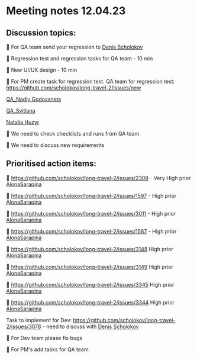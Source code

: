 # Meeting notes 12.04.23

## Discussion topics: 

:black_square_button: For QA team send your regression to [Denis Scholokov](https://github.com/scholokov) 

:black_square_button: Regression test and regression tasks for QA team - 10 min

:black_square_button: New UI/UX design  - 10 min

:black_square_button: For PM create task for regression test. QA team for regression test: [https://github.com/scholokov/long-travel-2/issues/new ](https://github.com/scholokov/long-travel-2/issues/3150)

[QA_Nadiy Godovanets](https://github.com/Nadiyk) 

[QA_Svitlana](https://github.com/SOlkhova) 

[Natalia Huzyr](https://github.com/GNatala) 

:black_square_button: We need to check checklists and runs from QA team 

:black_square_button: We need to discuss new requirements 

## Prioritised action items:   

:black_square_button: https://github.com/scholokov/long-travel-2/issues/2309 - Very High prior [AlonaSarapina](https://github.com/AlonaSarapina)  

:black_square_button: https://github.com/scholokov/long-travel-2/issues/1597 - High prior [AlonaSarapina](https://github.com/AlonaSarapina)  

:black_square_button: https://github.com/scholokov/long-travel-2/issues/3011 - High prior [AlonaSarapina](https://github.com/AlonaSarapina)   

:black_square_button: https://github.com/scholokov/long-travel-2/issues/1587 - High prior [AlonaSarapina](https://github.com/AlonaSarapina)    
 
:black_square_button: https://github.com/scholokov/long-travel-2/issues/3148  High prior [AlonaSarapina](https://github.com/AlonaSarapina)     

:black_square_button: https://github.com/scholokov/long-travel-2/issues/3149 High prior [AlonaSarapina](https://github.com/AlonaSarapina)     

:black_square_button: https://github.com/scholokov/long-travel-2/issues/3345 High prior [AlonaSarapina](https://github.com/AlonaSarapina)   

:black_square_button: https://github.com/scholokov/long-travel-2/issues/3344 High prior [AlonaSarapina](https://github.com/AlonaSarapina)   

Task to implement for Dev: https://github.com/scholokov/long-travel-2/issues/3078 - need to discuss with [Denis Scholokov](https://github.com/scholokov) 

:black_square_button: For Dev team please fix bugs 

:black_square_button:  For PM's add tasks for QA team 
